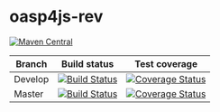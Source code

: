 # oasp4js-rev

[![Maven Central](https://maven-badges.herokuapp.com/maven-central/com.github.oasp/oasp4js-rev/badge.svg?style=flat-square)]()


|Branch|Build status|Test coverage|
|---|---|---|
|Develop|[![Build Status](https://travis-ci.org/oasp/oasp4js-rev.svg?branch=develop)](https://travis-ci.org/oasp/oasp4js-rev)|[![Coverage Status](https://coveralls.io/repos/github/oasp/oasp4js-rev/badge.svg?branch=develop)](https://coveralls.io/github/oasp/oasp4js-rev?branch=develop)|
|Master|[![Build Status](https://travis-ci.org/oasp/oasp4js-rev.svg?branch=master)](https://travis-ci.org/oasp/oasp4js-rev)|[![Coverage Status](https://coveralls.io/repos/github/oasp/oasp4js-rev/badge.svg?branch=master)](https://coveralls.io/github/oasp/oasp4js-rev?branch=master)|
